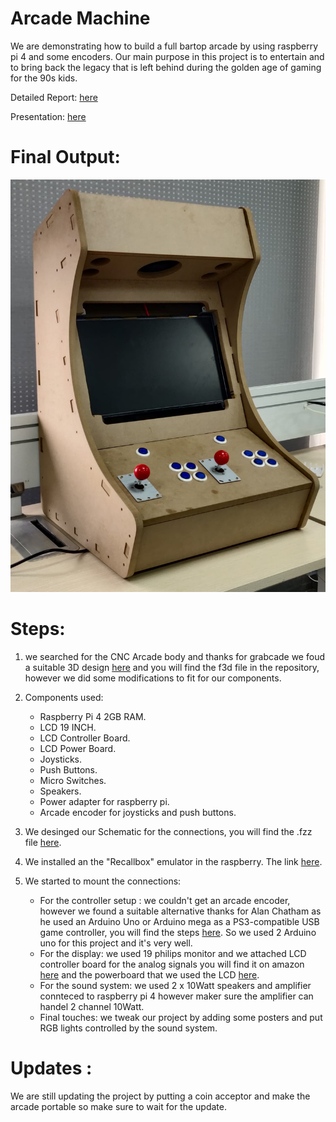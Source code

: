 # Arcade Machine

We are demonstrating how to build a full bartop arcade by using raspberry pi 4 and some encoders. Our main purpose in this project is to entertain and to bring back the legacy that is left behind during the golden age of gaming for the 90s kids.

Detailed Report: [here](https://github.com/NaNo211/Arcade-Machine/blob/a437bf5808926beff83330a13dacb5faf803c477/Arcade%20Machine.pdf)

Presentation: [here](https://github.com/NaNo211/Arcade-Machine/blob/a437bf5808926beff83330a13dacb5faf803c477/Arcade%20Machine.pptx)


# Final Output: 
![this is an image](https://github.com/NaNo211/Arcade-Machine/blob/main/Arcade-machine.jpeg)


# Steps:
1. we searched for the CNC Arcade body and thanks for grabcade we foud a suitable 3D design [here](https://grabcad.com/library/bartop-arcade-cabinet-wip-1) and you will find the f3d file in the repository, however we did some modifications to fit for our components. 

2. Components used:
    - Raspberry Pi 4 2GB RAM.
    - LCD 19 INCH.
    - LCD Controller Board.
    - LCD Power Board.
    - Joysticks.
    - Push Buttons.
    - Micro Switches.
    - Speakers.
    - Power adapter for raspberry pi.
    - Arcade encoder for joysticks and push buttons.
    
3. We desinged our Schematic for the connections, you will find the .fzz file [here](https://github.com/NaNo211/Arcade-Machine/blob/main/design.fzz).

4. We installed an the "Recallbox" emulator in the raspberry. The link [here](https://www.recalbox.com).

5. We started to mount the connections:
    - For the controller setup : we couldn't get an arcade encoder, however we found a suitable alternative thanks for Alan Chatham as he used an Arduino Uno or Arduino mega as a PS3-compatible USB game controller, you will find the steps [here](https://github.com/AlanChatham/UnoJoy ). So we used 2 Arduino uno for this project and it's very well.
    - For the display: we used 19 philips monitor and we attached LCD controller board for the analog signals you will find it on amazon [here](https://www.amazon.com/VSDISPLAY-Controller-LP140WH1-BT140XW02-Backlight/dp/B01N5J57YP/ref=sr_1_6?keywords=lcd+controller+board&qid=1644002950&sr=8-6) and the powerboard that we used the LCD [here](https://www.aliexpress.com/item/32814652731.html).
    - For the sound system: we used 2 x 10Watt speakers and amplifier connteced to raspberry pi 4 however maker sure the amplifier can handel 2 channel 10Watt.
    - Final touches: we tweak our project by adding some posters and put RGB lights controlled by the sound system.


# Updates :
We are still updating the project by putting a coin acceptor and make the arcade portable so make sure to wait for the update.

